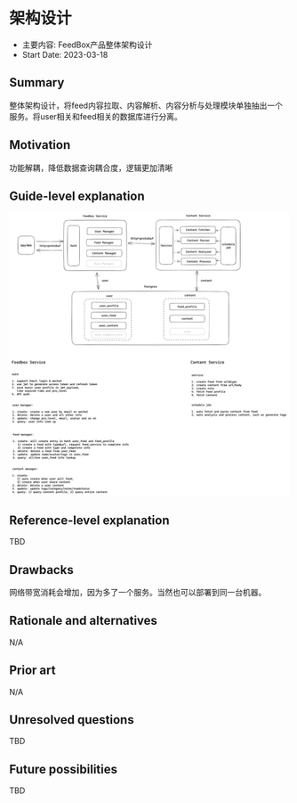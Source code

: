 # 架构设计

- 主要内容: FeedBox产品整体架构设计
- Start Date: 2023-03-18

## Summary

整体架构设计，将feed内容拉取、内容解析、内容分析与处理模块单独抽出一个服务。将user相关和feed相关的数据库进行分离。

## Motivation

功能解耦，降低数据查询耦合度，逻辑更加清晰

## Guide-level explanation

![architecture](image/architecture.png)

## Reference-level explanation

TBD

## Drawbacks

网络带宽消耗会增加，因为多了一个服务。当然也可以部署到同一台机器。

## Rationale and alternatives

N/A

## Prior art

N/A

## Unresolved questions

TBD

## Future possibilities

TBD
